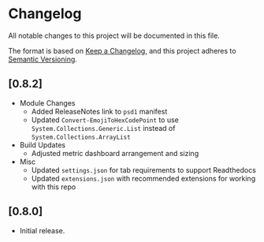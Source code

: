 # Changelog

All notable changes to this project will be documented in this file.

The format is based on [Keep a Changelog](https://keepachangelog.com/en/1.2.0/),
and this project adheres to [Semantic Versioning](https://semver.org/spec/v2.0.0.html).

## [0.8.2]

- Module Changes
    - Added ReleaseNotes link to `psd1` manifest
    - Updated `Convert-EmojiToHexCodePoint` to use `System.Collections.Generic.List` instead of `System.Collections.ArrayList`
- Build Updates
    - Adjusted metric dashboard arrangement and sizing
- Misc
    - Updated `settings.json` for tab requirements to support Readthedocs
    - Updated `extensions.json` with recommended extensions for working with this repo

## [0.8.0]

- Initial release.
